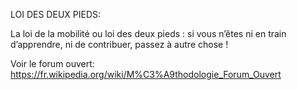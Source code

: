 LOI DES DEUX PIEDS: 

La loi de la mobilité ou loi des deux pieds : si vous n’êtes ni en train d’apprendre, ni de contribuer, passez à autre chose !

Voir le forum ouvert: https://fr.wikipedia.org/wiki/M%C3%A9thodologie_Forum_Ouvert
